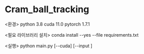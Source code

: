 # Cram_ball_tracking

<환경>
python 3.8
cuda 11.0
pytorch 1.7.1

<필요 라이브러리 설치>
conda install --yes --file requirements.txt

<실행>
python main.py [--cuda] [--input <directory>]
